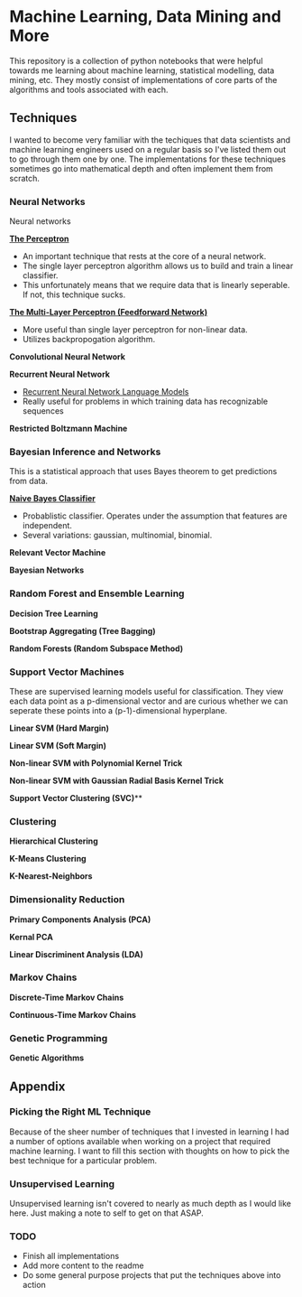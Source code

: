 # Machine Learning, Data Mining and More

This repository is a collection of python notebooks that were helpful towards me learning about machine learning, statistical modelling, data mining, etc. They mostly consist of implementations of core parts of the algorithms and tools associated with each. 

## Techniques

I wanted to become very familiar with the techiques that data scientists and machine learning engineers used on a regular basis so I've listed them out to go through them one by one. The implementations for these techniques sometimes go into mathematical depth and often implement them from scratch. 

### Neural Networks

Neural networks 

**[The Perceptron](NeuralNetworks/notebooks/perceptron.ipynb)**

* An important technique that rests at the core of a neural network.
* The single layer perceptron algorithm allows us to build and train a linear classifier.
* This unfortunately means that we require data that is linearly seperable. If not, this technique sucks.

**[The Multi-Layer Perceptron (Feedforward Network)](NeuralNetworks/notebooks/multilayer_perceptron.ipynb)**

* More useful than single layer perceptron for non-linear data.
* Utilizes backpropogation algorithm.

**Convolutional Neural Network**

**Recurrent Neural Network**

* [Recurrent Neural Network Language Models](NeuralNetworks/notebooks/RNN_language_model.ipynb)
* Really useful for problems in which training data has recognizable sequences

**Restricted Boltzmann Machine**

### Bayesian Inference and Networks

This is a statistical approach that uses Bayes theorem to get predictions from data. 

**[Naive Bayes Classifier](Bayesian/notebooks/naive_bayesian_classifier.ipynb)**

- Probablistic classifier. Operates under the assumption that features are independent. 
- Several variations: gaussian, multinomial, binomial.

**Relevant Vector Machine**

**Bayesian Networks**

### Random Forest and Ensemble Learning

**Decision Tree Learning**

**Bootstrap Aggregating (Tree Bagging)**

**Random Forests (Random Subspace Method)**

### Support Vector Machines

These are supervised learning models useful for classification. They view each data point as a p-dimensional vector and are curious whether we can seperate these points into a (p-1)-dimensional hyperplane. 

**Linear SVM (Hard Margin)**

**Linear SVM (Soft Margin)**

**Non-linear SVM with Polynomial Kernel Trick**

**Non-linear SVM with Gaussian Radial Basis Kernel Trick**

**Support Vector Clustering (SVC)****

### Clustering

**Hierarchical Clustering**

**K-Means Clustering**

**K-Nearest-Neighbors**

### Dimensionality Reduction

**Primary Components Analysis (PCA)**

**Kernal PCA**

**Linear Discriminent Analysis (LDA)**

### Markov Chains

**Discrete-Time Markov Chains**

**Continuous-Time Markov Chains**

### Genetic Programming 

**Genetic Algorithms**

## Appendix

### Picking the Right ML Technique

Because of the sheer number of techniques that I invested in learning I had a number of options available when working on a project that required machine learning. I want to fill this section with thoughts on how to pick the best technique for a particular problem.

### Unsupervised Learning 

Unsupervised learning isn't covered to nearly as much depth as I would like here. Just making a note to self to get on that ASAP.

### TODO

- Finish all implementations 
- Add more content to the readme 
- Do some general purpose projects that put the techniques above into action

